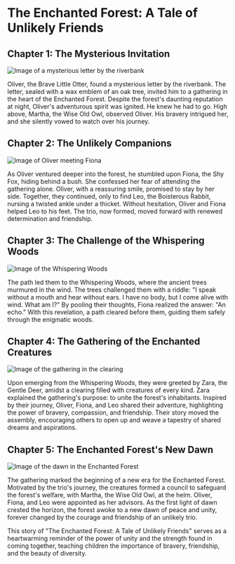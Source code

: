 # The Enchanted Forest: A Tale of Unlikely Friends

## Chapter 1: The Mysterious Invitation

![Image of a mysterious letter by the riverbank](https://example.com/image1.jpg)

Oliver, the Brave Little Otter, found a mysterious letter by the riverbank. The letter, sealed with a wax emblem of an oak tree, invited him to a gathering in the heart of the Enchanted Forest. Despite the forest's daunting reputation at night, Oliver's adventurous spirit was ignited. He knew he had to go. High above, Martha, the Wise Old Owl, observed Oliver. His bravery intrigued her, and she silently vowed to watch over his journey.

## Chapter 2: The Unlikely Companions

![Image of Oliver meeting Fiona](https://example.com/image2.jpg)

As Oliver ventured deeper into the forest, he stumbled upon Fiona, the Shy Fox, hiding behind a bush. She confessed her fear of attending the gathering alone. Oliver, with a reassuring smile, promised to stay by her side. Together, they continued, only to find Leo, the Boisterous Rabbit, nursing a twisted ankle under a thicket. Without hesitation, Oliver and Fiona helped Leo to his feet. The trio, now formed, moved forward with renewed determination and friendship.

## Chapter 3: The Challenge of the Whispering Woods

![Image of the Whispering Woods](https://example.com/image3.jpg)

The path led them to the Whispering Woods, where the ancient trees murmured in the wind. The trees challenged them with a riddle: "I speak without a mouth and hear without ears. I have no body, but I come alive with wind. What am I?" By pooling their thoughts, Fiona realized the answer: "An echo." With this revelation, a path cleared before them, guiding them safely through the enigmatic woods.

## Chapter 4: The Gathering of the Enchanted Creatures

![Image of the gathering in the clearing](https://example.com/image4.jpg)

Upon emerging from the Whispering Woods, they were greeted by Zara, the Gentle Deer, amidst a clearing filled with creatures of every kind. Zara explained the gathering's purpose: to unite the forest's inhabitants. Inspired by their journey, Oliver, Fiona, and Leo shared their adventure, highlighting the power of bravery, compassion, and friendship. Their story moved the assembly, encouraging others to open up and weave a tapestry of shared dreams and aspirations.

## Chapter 5: The Enchanted Forest's New Dawn

![Image of the dawn in the Enchanted Forest](https://example.com/image5.jpg)

The gathering marked the beginning of a new era for the Enchanted Forest. Motivated by the trio's journey, the creatures formed a council to safeguard the forest's welfare, with Martha, the Wise Old Owl, at the helm. Oliver, Fiona, and Leo were appointed as her advisors. As the first light of dawn crested the horizon, the forest awoke to a new dawn of peace and unity, forever changed by the courage and friendship of an unlikely trio.

This story of "The Enchanted Forest: A Tale of Unlikely Friends" serves as a heartwarming reminder of the power of unity and the strength found in coming together, teaching children the importance of bravery, friendship, and the beauty of diversity.